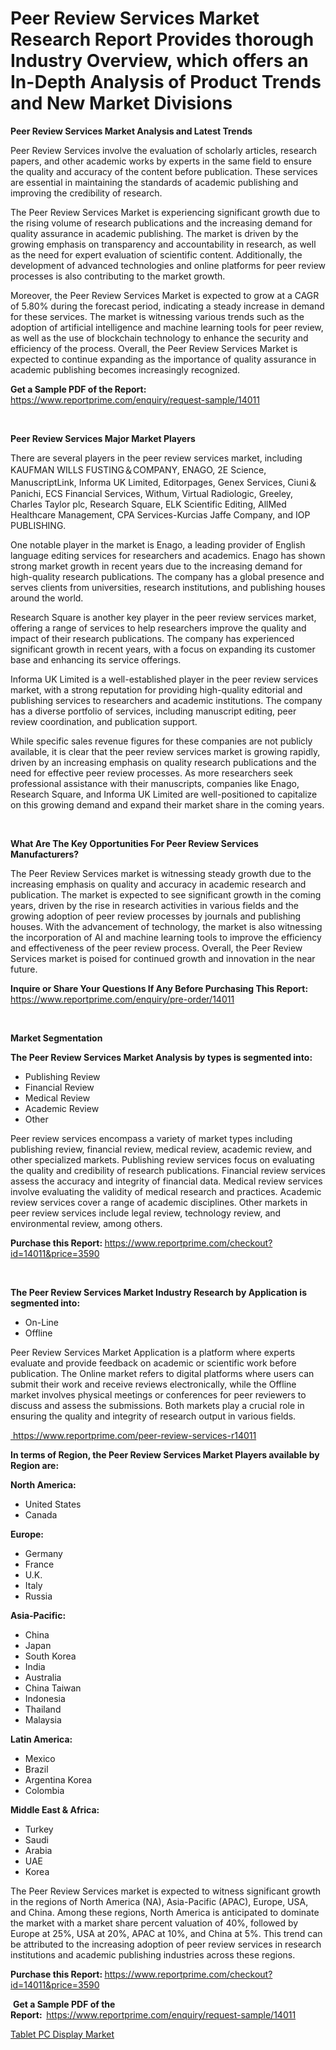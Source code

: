 <p><h1>Peer Review Services Market Research Report Provides thorough Industry Overview, which offers an In-Depth Analysis of Product Trends and New Market Divisions</h1></p><p><strong>Peer Review Services Market Analysis and Latest Trends</strong></p>
<p><p>Peer Review Services involve the evaluation of scholarly articles, research papers, and other academic works by experts in the same field to ensure the quality and accuracy of the content before publication. These services are essential in maintaining the standards of academic publishing and improving the credibility of research.</p><p>The Peer Review Services Market is experiencing significant growth due to the rising volume of research publications and the increasing demand for quality assurance in academic publishing. The market is driven by the growing emphasis on transparency and accountability in research, as well as the need for expert evaluation of scientific content. Additionally, the development of advanced technologies and online platforms for peer review processes is also contributing to the market growth.</p><p>Moreover, the Peer Review Services Market is expected to grow at a CAGR of 5.80% during the forecast period, indicating a steady increase in demand for these services. The market is witnessing various trends such as the adoption of artificial intelligence and machine learning tools for peer review, as well as the use of blockchain technology to enhance the security and efficiency of the process. Overall, the Peer Review Services Market is expected to continue expanding as the importance of quality assurance in academic publishing becomes increasingly recognized.</p></p>
<p><strong>Get a Sample PDF of the Report:&nbsp;</strong> <a href="https://www.reportprime.com/enquiry/request-sample/14011">https://www.reportprime.com/enquiry/request-sample/14011</a></p>
<p>&nbsp;</p>
<p><strong>Peer Review Services Major Market Players</strong></p>
<p><p>There are several players in the peer review services market, including KAUFMAN WILLS FUSTING＆COMPANY, ENAGO, 2E Science, ManuscriptLink, Informa UK Limited, Editorpages, Genex Services, Ciuni＆Panichi, ECS Financial Services, Withum, Virtual Radiologic, Greeley, Charles Taylor plc, Research Square, ELK Scientific Editing, AllMed Healthcare Management, CPA Services-Kurcias Jaffe Company, and IOP PUBLISHING.</p><p>One notable player in the market is Enago, a leading provider of English language editing services for researchers and academics. Enago has shown strong market growth in recent years due to the increasing demand for high-quality research publications. The company has a global presence and serves clients from universities, research institutions, and publishing houses around the world.</p><p>Research Square is another key player in the peer review services market, offering a range of services to help researchers improve the quality and impact of their research publications. The company has experienced significant growth in recent years, with a focus on expanding its customer base and enhancing its service offerings.</p><p>Informa UK Limited is a well-established player in the peer review services market, with a strong reputation for providing high-quality editorial and publishing services to researchers and academic institutions. The company has a diverse portfolio of services, including manuscript editing, peer review coordination, and publication support.</p><p>While specific sales revenue figures for these companies are not publicly available, it is clear that the peer review services market is growing rapidly, driven by an increasing emphasis on quality research publications and the need for effective peer review processes. As more researchers seek professional assistance with their manuscripts, companies like Enago, Research Square, and Informa UK Limited are well-positioned to capitalize on this growing demand and expand their market share in the coming years.</p></p>
<p>&nbsp;</p>
<p><strong>What Are The Key Opportunities For Peer Review Services Manufacturers?</strong></p>
<p><p>The Peer Review Services market is witnessing steady growth due to the increasing emphasis on quality and accuracy in academic research and publication. The market is expected to see significant growth in the coming years, driven by the rise in research activities in various fields and the growing adoption of peer review processes by journals and publishing houses. With the advancement of technology, the market is also witnessing the incorporation of AI and machine learning tools to improve the efficiency and effectiveness of the peer review process. Overall, the Peer Review Services market is poised for continued growth and innovation in the near future.</p></p>
<p><strong>Inquire or Share Your Questions If Any Before Purchasing This Report:</strong> <a href="https://www.reportprime.com/enquiry/pre-order/14011">https://www.reportprime.com/enquiry/pre-order/14011</a></p>
<p>&nbsp;</p>
<p><strong>Market Segmentation</strong></p>
<p><strong>The Peer Review Services Market Analysis by types is segmented into:</strong></p>
<p><ul><li>Publishing Review</li><li>Financial Review</li><li>Medical Review</li><li>Academic Review</li><li>Other</li></ul></p>
<p><p>Peer review services encompass a variety of market types including publishing review, financial review, medical review, academic review, and other specialized markets. Publishing review services focus on evaluating the quality and credibility of research publications. Financial review services assess the accuracy and integrity of financial data. Medical review services involve evaluating the validity of medical research and practices. Academic review services cover a range of academic disciplines. Other markets in peer review services include legal review, technology review, and environmental review, among others.</p></p>
<p><strong>Purchase this Report:&nbsp;</strong><a href="https://www.reportprime.com/checkout?id=14011&price=3590">https://www.reportprime.com/checkout?id=14011&price=3590</a></p>
<p>&nbsp;</p>
<p><strong>The Peer Review Services Market Industry Research by Application is segmented into:</strong></p>
<p><ul><li>On-Line</li><li>Offline</li></ul></p>
<p><p>Peer Review Services Market Application is a platform where experts evaluate and provide feedback on academic or scientific work before publication. The Online market refers to digital platforms where users can submit their work and receive reviews electronically, while the Offline market involves physical meetings or conferences for peer reviewers to discuss and assess the submissions. Both markets play a crucial role in ensuring the quality and integrity of research output in various fields.</p></p>
<p><a href="https://www.reportprime.com/peer-review-services-r14011">&nbsp;https://www.reportprime.com/peer-review-services-r14011</a></p>
<p><strong>In terms of Region, the Peer Review Services Market Players available by Region are:</strong></p>
<p>
    <p> <strong> North America: </strong>
        <ul>
            <li>United States</li>
            <li>Canada</li>
        </ul>
        </p> 
    <p> <strong> Europe: </strong>
        <ul>
            <li>Germany</li>
            <li>France</li>
            <li>U.K.</li>
            <li>Italy</li>
            <li>Russia</li>
        </ul>
        </p> 
    <p> <strong> Asia-Pacific: </strong>
        <ul>
            <li>China</li>
            <li>Japan</li>
            <li>South Korea</li>
            <li>India</li>
            <li>Australia</li>
            <li>China Taiwan</li>
            <li>Indonesia</li>
            <li>Thailand</li>
            <li>Malaysia</li>
        </ul>
        </p> 
    <p> <strong> Latin America: </strong>
        <ul>
            <li>Mexico</li>
            <li>Brazil</li>
            <li>Argentina Korea</li>
            <li>Colombia</li>
        </ul>
        </p> 
    <p> <strong> Middle East & Africa: </strong>
        <ul>
            <li>Turkey</li>
            <li>Saudi</li>
            <li>Arabia</li>
            <li>UAE</li>
            <li>Korea</li>
        </ul>
    </p>
    </p>
<p><p>The Peer Review Services market is expected to witness significant growth in the regions of North America (NA), Asia-Pacific (APAC), Europe, USA, and China. Among these regions, North America is anticipated to dominate the market with a market share percent valuation of 40%, followed by Europe at 25%, USA at 20%, APAC at 10%, and China at 5%. This trend can be attributed to the increasing adoption of peer review services in research institutions and academic publishing industries across these regions.</p></p>
<p><strong>Purchase this Report: </strong><a href="https://www.reportprime.com/checkout?id=14011&price=3590">https://www.reportprime.com/checkout?id=14011&price=3590</a></p>
<p>&nbsp;<strong>Get a Sample PDF of the Report:&nbsp;&nbsp;</strong><a href="https://www.reportprime.com/enquiry/request-sample/14011">https://www.reportprime.com/enquiry/request-sample/14011</a></p>
<p><strong></strong></p>
<p><p><a href="https://carnation-joke-41f.notion.site/Tablet-PC-Display-Market-Comprehensive-Assessment-by-Type-Application-and-Geography-64c6880e1c0d4789977dbebcdbb5a961">Tablet PC Display Market</a></p></p>